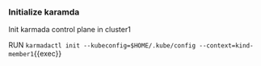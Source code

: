 ### Initialize karamda

Init karmada control plane in cluster1

RUN `karmadactl init --kubeconfig=$HOME/.kube/config --context=kind-member1`{{exec}}

